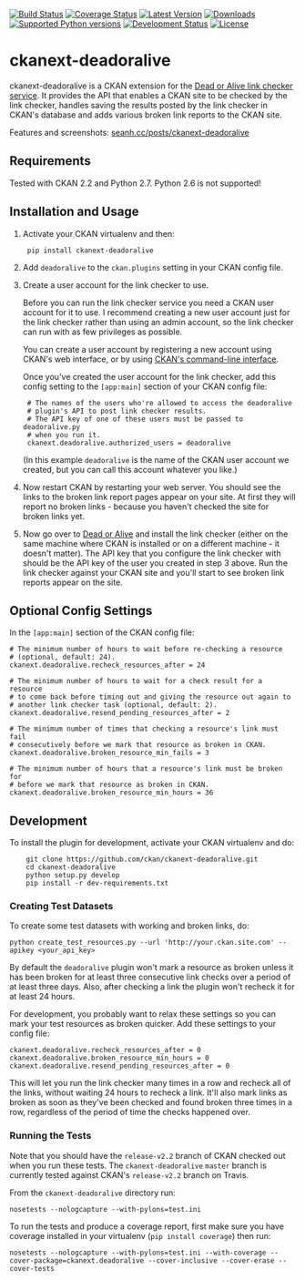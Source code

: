 [![Build Status](https://travis-ci.org/ckan/ckanext-deadoralive.png)](https://travis-ci.org/ckan/ckanext-deadoralive) [![Coverage Status](https://img.shields.io/coveralls/ckan/ckanext-deadoralive.svg)](https://coveralls.io/r/ckan/ckanext-deadoralive?branch=master)
[![Latest Version](https://img.shields.io/pypi/v/ckanext-deadoralive.svg)](https://pypi.python.org/pypi/ckanext-deadoralive/)
[![Downloads](https://img.shields.io/pypi/dm/ckanext-deadoralive.svg)](https://pypi.python.org/pypi/ckanext-deadoralive/)
[![Supported Python versions](https://img.shields.io/pypi/pyversions/ckanext-deadoralive.svg)](https://pypi.python.org/pypi/ckanext-deadoralive/)
[![Development Status](https://img.shields.io/pypi/status/ckanext-deadoralive.svg)](https://pypi.python.org/pypi/ckanext-deadoralive/)
[![License](https://img.shields.io/pypi/l/ckanext-deadoralive.svg)](https://pypi.python.org/pypi/ckanext-deadoralive/)


ckanext-deadoralive
===================

ckanext-deadoralive is a CKAN extension for the [Dead or Alive link checker service](https://github.com/ckan/deadoralive).
It provides the API that enables a CKAN site to be checked by the link checker,
handles saving the results posted by the link checker in CKAN's database and
adds various broken link reports to the CKAN site.

Features and screenshots: [seanh.cc/posts/ckanext-deadoralive](http://seanh.cc/posts/ckanext-deadoralive/)  


Requirements
------------

Tested with CKAN 2.2 and Python 2.7. Python 2.6 is not supported!


Installation and Usage
----------------------

1. Activate your CKAN virtualenv and then:

        pip install ckanext-deadoralive

2. Add `deadoralive` to the `ckan.plugins` setting in your CKAN config file.

3. Create a user account for the link checker to use.

   Before you can run the link checker service you need a CKAN user account
   for it to use. I recommend creating a new user account
   just for the link checker rather than using an admin account, so the link
   checker can run with as few privileges as possible.

   You can create a user account by registering a new account using CKAN's web
   interface, or by using [CKAN's command-line interface](http://docs.ckan.org/en/latest/maintaining/paster.html#user-create-and-manage-users).

   Once you've created the user account for the link checker, add this config
   setting to the `[app:main]` section of your CKAN config file:

        # The names of the users who're allowed to access the deadoralive
        # plugin's API to post link checker results.
        # The API key of one of these users must be passed to deadoralive.py
        # when you run it.
        ckanext.deadoralive.authorized_users = deadoralive

   (In this example `deadoralive` is the name of the CKAN user account we
   created, but you can call this account whatever you like.)

4. Now restart CKAN by restarting your web server. You should see the links to
   the broken link report pages appear on your site. At first they will report
   no broken links - because you haven't checked the site for broken links yet.

5. Now go over to [Dead or Alive](https://github.com/ckan/deadoralive) and
   install the link checker (either on the same machine where CKAN is installed
   or on a different machine - it doesn't matter). The API key that you
   configure the link checker with should be the API key of the user you
   created in step 3 above. Run the link checker against your CKAN site and
   you'll start to see broken link reports appear on the site.


Optional Config Settings
------------------------

In the `[app:main]` section of the CKAN config file:

    # The minimum number of hours to wait before re-checking a resource
    # (optional, default: 24).
    ckanext.deadoralive.recheck_resources_after = 24

    # The minimum number of hours to wait for a check result for a resource
    # to come back before timing out and giving the resource out again to
    # another link checker task (optional, default: 2).
    ckanext.deadoralive.resend_pending_resources_after = 2

    # The minimum number of times that checking a resource's link must fail
    # consecutively before we mark that resource as broken in CKAN.
    ckanext.deadoralive.broken_resource_min_fails = 3

    # The minimum number of hours that a resource's link must be broken for
    # before we mark that resource as broken in CKAN.
    ckanext.deadoralive.broken_resource_min_hours = 36


Development
-----------

To install the plugin for development, activate your CKAN virtualenv and do:

        git clone https://github.com/ckan/ckanext-deadoralive.git
        cd ckanext-deadoralive
        python setup.py develop
        pip install -r dev-requirements.txt


### Creating Test Datasets

To create some test datasets with working and broken links, do:

    python create_test_resources.py --url 'http://your.ckan.site.com' --apikey <your_api_key>

By default the `deadoralive` plugin won't mark a resource as broken unless it
has been broken for at least three consecutive link checks over a period of at
least three days. Also, after checking a link the plugin won't recheck it for
at least 24 hours.

For development, you probably want to relax these settings so you can mark your
test resources as broken quicker. Add these settings to your config file:

    ckanext.deadoralive.recheck_resources_after = 0
    ckanext.deadoralive.broken_resource_min_hours = 0
    ckanext.deadoralive.resend_pending_resources_after = 0

This will let you run the link checker many times in a row and recheck all of
the links, without waiting 24 hours to recheck a link. It'll also mark links as
broken as soon as they've been checked and found broken three times in a row,
regardless of the period of time the checks happened over.


### Running the Tests

Note that you should have the `release-v2.2` branch of CKAN checked out when
you run these tests. The `ckanext-deadoralive` `master` branch is currently
tested against CKAN's `release-v2.2` branch on Travis.

From the `ckanext-deadoralive` directory run:

    nosetests --nologcapture --with-pylons=test.ini

To run the tests and produce a coverage report, first make sure you have
coverage installed in your virtualenv (`pip install coverage`) then run:

    nosetests --nologcapture --with-pylons=test.ini --with-coverage --cover-package=ckanext.deadoralive --cover-inclusive --cover-erase --cover-tests
